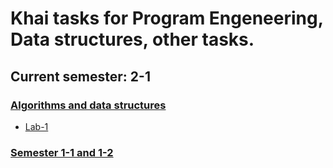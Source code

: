 # Khai tasks for Program Engeneering, Data structures, other tasks.

## Current semester: 2-1

### [Algorithms and data structures](https://github.com/n8han-dev/khai_hometasks/tree/master/data-structures)
- [Lab-1](https://github.com/n8han-dev/khai_hometasks/tree/master/data-structures/lab1)

### [Semester 1-1 and 1-2](https://github.com/n8han-dev/khai_hometasks/tree/master/semestr_1)
